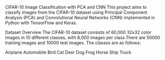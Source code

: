 CIFAR-10 Image Classification with PCA and CNN
This project aims to classify images from the CIFAR-10 dataset using Principal Component Analysis (PCA) and Convolutional Neural Networks (CNN) implemented in Python with TensorFlow and Keras.

Dataset Overview
The CIFAR-10 dataset consists of 60,000 32x32 color images in 10 different classes, with 6,000 images per class.There are 50000 training images and 10000 test images.
The classes are as follows:

Airplane
Automobile
Bird
Cat
Deer
Dog
Frog
Horse
Ship
Truck
